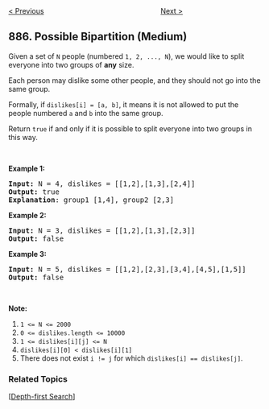 <!--|This file generated by command(leetcode description); DO NOT EDIT.    |-->
<!--+----------------------------------------------------------------------+-->
<!--|@author    openset <openset.wang@gmail.com>                           |-->
<!--|@link      https://github.com/openset                                 |-->
<!--|@home      https://github.com/openset/leetcode                        |-->
<!--+----------------------------------------------------------------------+-->

[< Previous](https://github.com/openset/leetcode/tree/master/problems/spiral-matrix-iii "Spiral Matrix III")
　　　　　　　　　　　　　　　　
[Next >](https://github.com/openset/leetcode/tree/master/problems/super-egg-drop "Super Egg Drop")

## 886. Possible Bipartition (Medium)

<p>Given a set of <code>N</code>&nbsp;people (numbered <code>1, 2, ..., N</code>), we would like to split everyone into two groups of <strong>any</strong> size.</p>

<p>Each person may dislike some other people, and they should not go into the same group.&nbsp;</p>

<p>Formally, if <code>dislikes[i] = [a, b]</code>, it means it is not allowed to put the people numbered <code>a</code> and <code>b</code> into the same group.</p>

<p>Return <code>true</code>&nbsp;if and only if it is possible to split everyone into two groups in this way.</p>

<p>&nbsp;</p>

<div>
<div>
<ol>
</ol>
</div>
</div>

<div>
<p><strong>Example 1:</strong></p>

<pre>
<strong>Input: </strong>N = <span id="example-input-1-1">4</span>, dislikes = <span id="example-input-1-2">[[1,2],[1,3],[2,4]]</span>
<strong>Output: </strong><span id="example-output-1">true</span>
<strong>Explanation</strong>: group1 [1,4], group2 [2,3]
</pre>

<div>
<p><strong>Example 2:</strong></p>

<pre>
<strong>Input: </strong>N = <span id="example-input-2-1">3</span>, dislikes = <span id="example-input-2-2">[[1,2],[1,3],[2,3]]</span>
<strong>Output: </strong><span id="example-output-2">false</span>
</pre>

<div>
<p><strong>Example 3:</strong></p>

<pre>
<strong>Input: </strong>N = <span id="example-input-3-1">5</span>, dislikes = <span id="example-input-3-2">[[1,2],[2,3],[3,4],[4,5],[1,5]]</span>
<strong>Output: </strong><span id="example-output-3">false</span>
</pre>

<p>&nbsp;</p>

<p><strong>Note:</strong></p>

<ol>
	<li><code>1 &lt;= N &lt;= 2000</code></li>
	<li><code>0 &lt;= dislikes.length &lt;= 10000</code></li>
	<li><code>1 &lt;= dislikes[i][j] &lt;= N</code></li>
	<li><code>dislikes[i][0] &lt; dislikes[i][1]</code></li>
	<li>There does not exist <code>i != j</code> for which <code>dislikes[i] == dislikes[j]</code>.</li>
</ol>
</div>
</div>
</div>

### Related Topics
  [[Depth-first Search](https://github.com/openset/leetcode/tree/master/tag/depth-first-search/README.md)]
